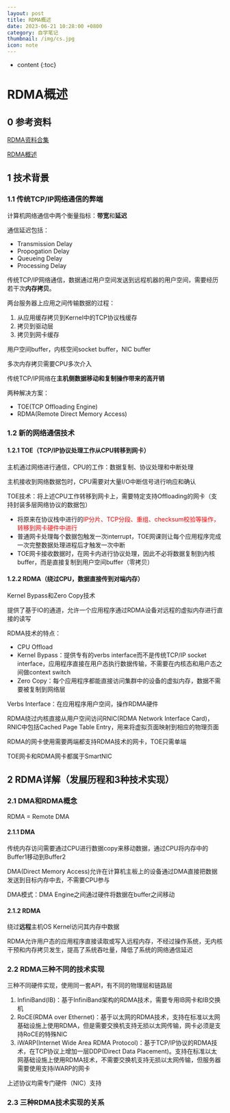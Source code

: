 ```yaml
---
layout: post
title: RDMA概述
date: 2023-06-21 10:28:00 +0800
category: 自学笔记
thumbnail: /img/cs.jpg
icon: note
---
```


* content
{:toc}

# RDMA概述

## 0 参考资料

[RDMA资料合集](https://blog.csdn.net/zhuoweichen1/article/details/125552390)

[RDMA概述](https://blog.csdn.net/bandaoyu/article/details/112859853)

## 1 技术背景

### 1.1 传统TCP/IP网络通信的弊端

计算机网络通信中两个衡量指标：**带宽**和**延迟**

通信延迟包括：

- Transmission Delay
- Propogation Delay
- Queueing Delay
- Processing Delay

传统TCP/IP网络通信，数据通过用户空间发送到远程机器的用户空间，需要经历若干次**内存拷贝**。

两台服务器上应用之间传输数据的过程：

1. 从应用缓存拷贝到Kernel中的TCP协议栈缓存
2. 拷贝到驱动层
3. 拷贝到网卡缓存

用户空间buffer，内核空间socket buffer，NIC buffer

多次内存拷贝需要CPU多次介入

传统TCP/IP网络在**主机侧数据移动和复制操作带来的高开销**

两种解决方案：

- TOE(TCP Offloading Engine)
- RDMA(Remote Direct Memory Access)

### 1.2 新的网络通信技术

#### 1.2.1 TOE（TCP/IP协议处理工作从CPU转移到网卡）

主机通过网络进行通信，CPU的工作：数据复制、协议处理和中断处理

主机接收到网络数据包时，CPU需要对大量I/O中断信号进行响应和确认

TOE技术：将上述CPU工作转移到网卡上，需要特定支持Offloading的网卡（支持封装多层网络协议的数据包）

- 将原来在协议栈中进行的<font color='red'>IP分片、TCP分段、重组、checksum校验等操作，转移到网卡硬件中进行</font>
- 普通网卡处理每个数据包触发一次interrupt，TOE网课则让每个应用程序完成一次完整数据处理进程后才触发一次中断
- TOE网卡接收数据时，在网卡内进行协议处理，因此不必将数据复制到内核buffer，而是直接复制到用户空间buffer（零拷贝）

#### 1.2.2 RDMA（绕过CPU，数据直接传到对端内存）

Kernel Bypass和Zero Copy技术

提供了基于IO的通道，允许一个应用程序通过RDMA设备对远程的虚拟内存进行直接的读写

RDMA技术的特点：

- CPU Offload
- Kernel Bypass：提供专有的verbs interface而不是传统TCP/IP socket interface，应用程序直接在用户态执行数据传输，不需要在内核态和用户态之间做context switch
- Zero Copy：每个应用程序都能直接访问集群中的设备的虚拟内存，数据不需要被复制到网络层

Verbs Interface：在应用程序用户空间，操作RDMA硬件

RDMA绕过内核直接从用户空间访问RNIC(RDMA Network Interface Card)，RNIC中包括Cached Page Table Entry，用来将虚拟页面映射到相应的物理页面

RDMA的网卡使用需要两端都支持RDMA技术的网卡，TOE只需单端

TOE网卡和RDMA网卡都属于SmartNIC

## 2 RDMA详解（发展历程和3种技术实现）

### 2.1 DMA和RDMA概念

RDMA = Remote DMA

#### 2.1.1 DMA

传统内存访问需要通过CPU进行数据copy来移动数据，通过CPU将内存中的Buffer1移动到Buffer2

DMA(Direct Memory Access)允许在计算机主板上的设备通过DMA直接把数据发送到目标内存中去，不需要CPU参与

DMA模式：DMA Engine之间通过硬件将数据在buffer之间移动

#### 2.1.2 RDMA

绕过**远程**主机OS Kernel访问其内存中数据

RDMA允许用户态的应用程序直接读取或写入远程内存，不经过操作系统，无内核干预和内存拷贝发生，提高了系统吞吐量，降低了系统的网络通信延迟

### 2.2 RDMA三种不同的技术实现

三种不同硬件实现，使用同一套API，有不同的物理层和链路层

1. InfiniBand(IB)：基于InfiniBand架构的RDMA技术，需要专用IB网卡和IB交换机
2. RoCE(RDMA over Ethernet)：基于以太网的RDMA技术，支持在标准以太网基础设施上使用RDMA，但是需要交换机支持无损以太网传输，网卡必须是支持RoCE的特殊NIC
3. iWARP(Internet Wide Area RDMA Protocol)：基于TCP/IP协议的RDMA技术，在TCP协议上增加一层DDP(Direct Data Placement)。支持在标准以太网基础设施上使用RDMA技术，不需要交换机支持无损以太网传输，但服务器需要使用支持iWARP的网卡

上述协议均需专门硬件（NIC）支持

### 2.3 三种RDMA技术实现的关系
